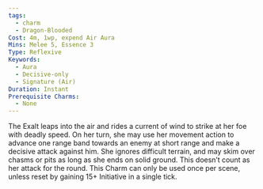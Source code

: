 ```yaml
---
tags:
  - charm
  - Dragon-Blooded
Cost: 4m, 1wp, expend Air Aura
Mins: Melee 5, Essence 3
Type: Reflexive
Keywords:
  - Aura
  - Decisive-only
  - Signature (Air)
Duration: Instant
Prerequisite Charms:
  - None
---
```

The Exalt leaps into the air and rides a current of wind to strike at her foe with deadly speed. On her turn, she may use her movement action to advance one range band towards an enemy at short range and make a decisive attack against him. She ignores difficult terrain, and may skim over chasms or pits as long as she ends on solid ground. This doesn’t count as her attack for the round. This Charm can only be used once per scene, unless reset by gaining 15+ Initiative in a single tick.